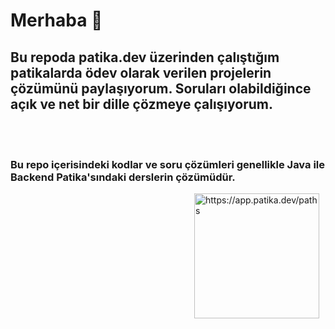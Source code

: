 # Merhaba 👋 

## Bu repoda patika.dev üzerinden çalıştığım patikalarda ödev olarak verilen projelerin çözümünü paylaşıyorum. Soruları olabildiğince açık ve net bir dille çözmeye çalışıyorum.
<br />
<br />

### Bu repo içerisindeki kodlar ve soru çözümleri genellikle Java ile Backend Patika'sındaki derslerin çözümüdür.

<img align="right" alt="https://app.patika.dev/paths" width="200px" src="https://patika-prod.s3.eu-central-1.amazonaws.com/staticFiles/patikaLogo.png" style="padding-right:10px;" />